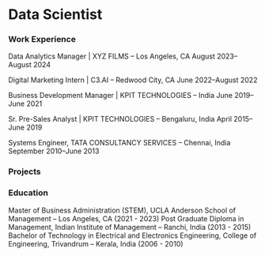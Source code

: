 # Data Scientist


### Work Experience
Data Analytics Manager | XYZ FILMS – Los Angeles, CA	August 2023– August 2024

Digital Marketing Intern | C3.AI – Redwood City, CA	June 2022–August 2022

Business Development Manager | KPIT TECHNOLOGIES – India	June 2019–June 2021

Sr. Pre-Sales Analyst | KPIT TECHNOLOGIES – Bengaluru, India	April 2015–June 2019

Systems Engineer, TATA CONSULTANCY SERVICES – Chennai, India 	September 2010–June 2013

### Projects


### Education
Master of Business Administration (STEM), UCLA Anderson School of Management – Los Angeles, CA (2021 - 2023)
Post Graduate Diploma in Management, Indian Institute of Management – Ranchi, India (2013 - 2015)
Bachelor of Technology in Electrical and Electronics Engineering, College of Engineering, Trivandrum – Kerala, India (2006 - 2010)
